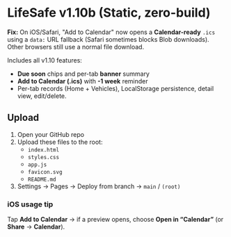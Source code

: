 # LifeSafe v1.10b (Static, zero-build)

**Fix:** On iOS/Safari, "Add to Calendar" now opens a **Calendar-ready** `.ics` using a `data:` URL fallback (Safari sometimes blocks Blob downloads).  
Other browsers still use a normal file download.

Includes all v1.10 features:
- **Due soon** chips and per-tab **banner** summary
- **Add to Calendar (.ics)** with **-1 week** reminder
- Per-tab records (Home + Vehicles), LocalStorage persistence, detail view, edit/delete.

## Upload
1) Open your GitHub repo
2) Upload these files to the root:
   - `index.html`
   - `styles.css`
   - `app.js`
   - `favicon.svg`
   - `README.md`
3) Settings → Pages → Deploy from branch → `main` / `(root)`

### iOS usage tip
Tap **Add to Calendar** → if a preview opens, choose **Open in “Calendar”** (or **Share** → **Calendar**).
